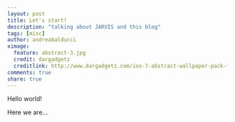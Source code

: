 ```yaml
---
layout: post
title: Let's start!
description: "talking about JARVIS and this blog"
tags: [misc]
author: andreabalducci
ximage:
  feature: abstract-3.jpg
  credit: dargadgetz
  creditlink: http://www.dargadgetz.com/ios-7-abstract-wallpaper-pack-for-iphone-5-and-ipod-touch-retina/
comments: true
share: true
---
```

Hello world!

Here we are...
